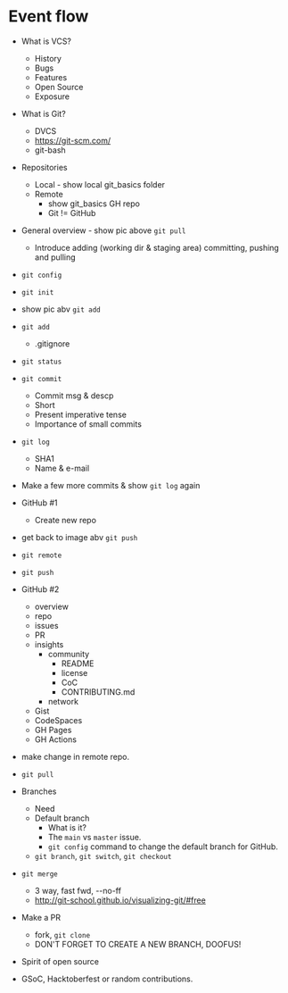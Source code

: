 # Event flow

- What is VCS?
  - History
  - Bugs
  - Features
  - Open Source
  - Exposure

- What is Git?
  - DVCS
  - https://git-scm.com/
  - git-bash

- Repositories
  - Local - show local git_basics folder
  - Remote
    - show git_basics GH repo
    - Git != GitHub

- General overview - show pic above `git pull`
  - Introduce adding (working dir & staging area) committing, pushing and pulling

- `git config`

- `git init`

- show pic abv `git add`

- `git add`
  - .gitignore

- `git status`

- `git commit`
  - Commit msg & descp
  - Short
  - Present imperative tense
  - Importance of small commits

- `git log`
  - SHA1
  - Name & e-mail

- Make a few more commits & show `git log` again

- GitHub #1
  - Create new repo

- get back to image abv `git push`

- `git remote`

- `git push`

- GitHub #2
  - overview
  - repo
  - issues
  - PR
  - insights
    - community
      - README
      - license
      - CoC
      - CONTRIBUTING.md
    - network
  -  Gist
  -  CodeSpaces
  -  GH Pages
  -  GH Actions

- make change in remote repo.

- `git pull`

- Branches
  - Need
  - Default branch
    - What is it?
    -  The `main` vs `master` issue.
    -  `git config` command to change the default branch for GitHub.
  - `git branch`, `git switch`, `git checkout`
  
- `git merge`
  - 3 way, fast fwd, --no-ff
  - http://git-school.github.io/visualizing-git/#free

- Make a PR
  - fork, `git clone`
  - DON'T FORGET TO CREATE A NEW BRANCH, DOOFUS!

- Spirit of open source

- GSoC, Hacktoberfest or random contributions.
